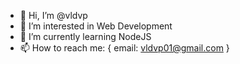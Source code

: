 - 👋 Hi, I’m @vldvp
- 👀 I’m interested in Web Development
- 🌱 I’m currently learning NodeJS
- 📫 How to reach me: { email: vldvp01@gmail.com }
